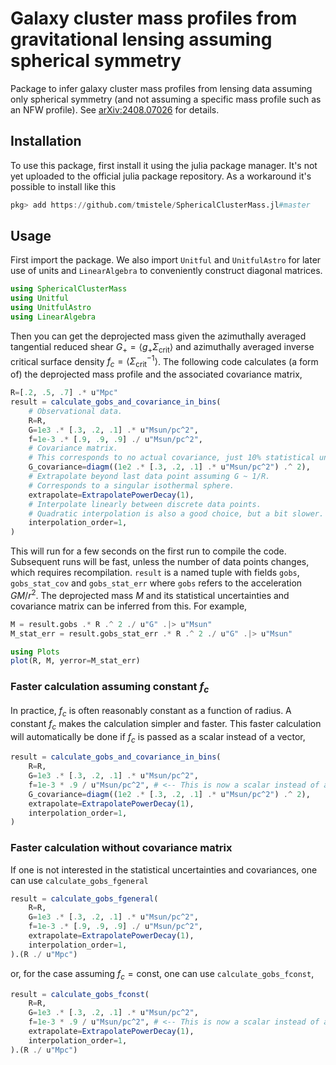 # Galaxy cluster mass profiles from gravitational lensing assuming spherical symmetry

Package to infer galaxy cluster mass profiles from lensing data assuming only spherical symmetry (and not assuming a specific mass profile such as an NFW profile).
See [arXiv:2408.07026](https://arxiv.org/abs/2408.07026) for details.

## Installation

To use this package, first install it using the julia package manager.
It's not yet uploaded to the official julia package repository.
As a workaround it's possible to install like this

```julia
pkg> add https://github.com/tmistele/SphericalClusterMass.jl#master
```

## Usage

First import the package. We also import `Unitful` and `UnitfulAstro` for later use of units and `LinearAlgebra` to conveniently construct diagonal matrices.

```julia
using SphericalClusterMass
using Unitful
using UnitfulAstro
using LinearAlgebra
```

Then you can get the deprojected mass given the azimuthally averaged tangential reduced shear $G_+ = \langle g_+ \Sigma_{\mathrm{crit}} \rangle$ and azimuthally averaged inverse critical surface density $f_c = \langle \Sigma_{\mathrm{crit}}^{-1} \rangle$.
The following code calculates (a form of) the deprojected mass profile and the associated covariance matrix,

```julia
R=[.2, .5, .7] .* u"Mpc"
result = calculate_gobs_and_covariance_in_bins(
    # Observational data.
    R=R,
    G=1e3 .* [.3, .2, .1] .* u"Msun/pc^2",
    f=1e-3 .* [.9, .9, .9] ./ u"Msun/pc^2",
    # Covariance matrix.
    # This corresponds to no actual covariance, just 10% statistical uncertainties on G
    G_covariance=diagm((1e2 .* [.3, .2, .1] .* u"Msun/pc^2") .^ 2),
    # Extrapolate beyond last data point assuming G ~ 1/R.
    # Corresponds to a singular isothermal sphere.
    extrapolate=ExtrapolatePowerDecay(1),
    # Interpolate linearly between discrete data points.
    # Quadratic interpolation is also a good choice, but a bit slower.
    interpolation_order=1,
)
```

This will run for a few seconds on the first run to compile the code.
Subsequent runs will be fast, unless the number of data points changes, which requires recompilation.
`result` is a named tuple with fields `gobs`, `gobs_stat_cov` and `gobs_stat_err` where `gobs` refers to the acceleration $G M/r^2$.
The deprojected mass $M$ and its statistical uncertainties and covariance matrix can be inferred from this.
For example,

```julia
M = result.gobs .* R .^ 2 ./ u"G" .|> u"Msun"
M_stat_err = result.gobs_stat_err .* R .^ 2 ./ u"G" .|> u"Msun"

using Plots
plot(R, M, yerror=M_stat_err)
```

### Faster calculation assuming constant $f_c$

In practice, $f_c$ is often reasonably constant as a function of radius.
A constant $f_c$ makes the calculation simpler and faster.
This faster calculation will automatically be done if $f_c$ is passed as a scalar instead of a vector,

```julia
result = calculate_gobs_and_covariance_in_bins(
    R=R,
    G=1e3 .* [.3, .2, .1] .* u"Msun/pc^2",
    f=1e-3 * .9 / u"Msun/pc^2", # <-- This is now a scalar instead of a vector
    G_covariance=diagm((1e2 .* [.3, .2, .1] .* u"Msun/pc^2") .^ 2),
    extrapolate=ExtrapolatePowerDecay(1),
    interpolation_order=1,
)
```

### Faster calculation without covariance matrix

If one is not interested in the statistical uncertainties and covariances, one can use `calculate_gobs_fgeneral`

```julia
result = calculate_gobs_fgeneral(
    R=R,
    G=1e3 .* [.3, .2, .1] .* u"Msun/pc^2",
    f=1e-3 .* [.9, .9, .9] ./ u"Msun/pc^2",
    extrapolate=ExtrapolatePowerDecay(1),
    interpolation_order=1,
).(R ./ u"Mpc")
```

or, for the case assuming $f_c = \mathrm{const}$, one can use  `calculate_gobs_fconst`,


```julia
result = calculate_gobs_fconst(
    R=R,
    G=1e3 .* [.3, .2, .1] .* u"Msun/pc^2",
    f=1e-3 * .9 / u"Msun/pc^2", # <-- This is now a scalar instead of a vector
    extrapolate=ExtrapolatePowerDecay(1),
    interpolation_order=1,
).(R ./ u"Mpc")
```
